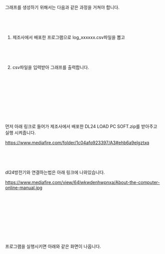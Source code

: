 그래프를 생성하기 위해서는 다음과 같은 과정을 거쳐야 합니다.

​

​

1. 제조사에서 배포한 프로그램으로 log_xxxxxx.csv파일을 뽑고

​

​

2.  csv파일을 입력받아 그래프를 출력합니다.

​

​

​

​

​

먼저 아래 링크로 들어가 제조사에서 배포한 DL24 LOAD PC SOFT.zip를 받아주고 실행 시켜줍니다.

https://www.mediafire.com/folder/1c04afq923397/A3#ehb6a9elgztxq

​

​

dl24방전기와 연결하는법은 아래 링크에 나와있습니다.

https://www.mediafire.com/view/64lwkwdenhwpnxa/About-the-computer-online-manual.jpg


​

​

​

​

​

프로그램을 실행시키면 아래와 같은 화면이 나옵니다.

